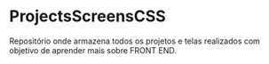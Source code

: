# ProjectsScreensCSS
Repositório onde armazena todos os projetos e telas realizados com objetivo de aprender mais sobre FRONT END.
